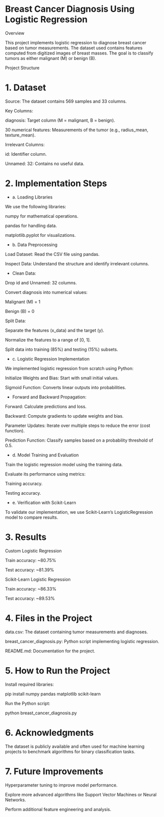# Breast Cancer Diagnosis Using Logistic Regression

Overview

This project implements logistic regression to diagnose breast cancer based on tumor measurements. The dataset used contains features computed from digitized images of breast masses. The goal is to classify tumors as either malignant (M) or benign (B).

Project Structure

# 1. Dataset

Source: The dataset contains 569 samples and 33 columns.

Key Columns:

diagnosis: Target column (M = malignant, B = benign).

30 numerical features: Measurements of the tumor (e.g., radius_mean, texture_mean).

Irrelevant Columns:

id: Identifier column.

Unnamed: 32: Contains no useful data.



# 2. Implementation Steps

* a. Loading Libraries

We use the following libraries:

numpy for mathematical operations.

pandas for handling data.

matplotlib.pyplot for visualizations.

* b. Data Preprocessing

Load Dataset: Read the CSV file using pandas.

Inspect Data: Understand the structure and identify irrelevant columns.

* Clean Data:

Drop id and Unnamed: 32 columns.

Convert diagnosis into numerical values:

Malignant (M) = 1

Benign (B) = 0

Split Data:

Separate the features (x_data) and the target (y).

Normalize the features to a range of [0, 1].

Split data into training (85%) and testing (15%) subsets.

* c. Logistic Regression Implementation

We implemented logistic regression from scratch using Python:

Initialize Weights and Bias: Start with small initial values.

Sigmoid Function: Converts linear outputs into probabilities.

* Forward and Backward Propagation:

Forward: Calculate predictions and loss.

Backward: Compute gradients to update weights and bias.

Parameter Updates: Iterate over multiple steps to reduce the error (cost function).

Prediction Function: Classify samples based on a probability threshold of 0.5.

* d. Model Training and Evaluation

Train the logistic regression model using the training data.

Evaluate its performance using metrics:

Training accuracy.

Testing accuracy.

* e. Verification with Scikit-Learn

To validate our implementation, we use Scikit-Learn’s LogisticRegression model to compare results.

# 3. Results

Custom Logistic Regression

Train accuracy: ~80.75%

Test accuracy: ~81.39%

Scikit-Learn Logistic Regression

Train accuracy: ~86.33%

Test accuracy: ~89.53%

# 4. Files in the Project

data.csv: The dataset containing tumor measurements and diagnoses.

breast_cancer_diagnosis.py: Python script implementing logistic regression.

README.md: Documentation for the project.

# 5. How to Run the Project

Install required libraries:

pip install numpy pandas matplotlib scikit-learn

Run the Python script:

python breast_cancer_diagnosis.py

# 6. Acknowledgments

The dataset is publicly available and often used for machine learning projects to benchmark algorithms for binary classification tasks.

# 7. Future Improvements

Hyperparameter tuning to improve model performance.

Explore more advanced algorithms like Support Vector Machines or Neural Networks.

Perform additional feature engineering and analysis.


